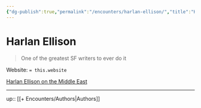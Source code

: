 ```yaml
---
{"dg-publish":true,"permalink":"/encounters/harlan-ellison/","title":"Harlan Ellison","tags":["👽","person","person/famous","person/author"]}
---
```



# Harlan Ellison

> One of the greatest SF writers to ever do it

Website: `= this.website`

[Harlan Ellison on the Middle East](https://youtu.be/P6gtHQGbXmM?si=1nsjUu_BsCcM13hY)

---
up:: [[+ Encounters/Authors\|Authors]]